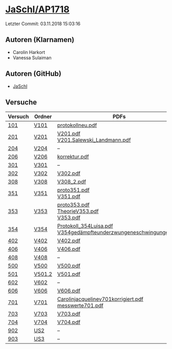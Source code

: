 # [JaSchl/AP1718](https://github.com/JaSchl/AP1718)

Letzter Commit: 03.11.2018 15:03:16

## Autoren (Klarnamen)
- Carolin Harkort
- Vanessa Sulaiman

## Autoren (GitHub)
- [JaSchl](https://github.com/JaSchl)

## Versuche

|        Versuch         |                            Ordner                             |                                                                                                                                                                                          PDFs                                                                                                                                                                                           |
|------------------------|---------------------------------------------------------------|-----------------------------------------------------------------------------------------------------------------------------------------------------------------------------------------------------------------------------------------------------------------------------------------------------------------------------------------------------------------------------------------|
|[101](../../versuch/101)|[V101](https://github.com/JaSchl/AP1718/tree/master/V101)      |[protokollneu.pdf](https://docs.google.com/viewer?url=https://raw.githubusercontent.com/JaSchl/AP1718/master/V101/protokollneu.pdf)                                                                                                                                                                                                                                                      |
|[201](../../versuch/201)|[V201](https://github.com/JaSchl/AP1718/tree/master/V201)      |[V201.pdf](https://docs.google.com/viewer?url=https://raw.githubusercontent.com/JaSchl/AP1718/master/V201/V201.pdf)<br/>[V201.Salewski_Landmann.pdf](https://docs.google.com/viewer?url=https://raw.githubusercontent.com/JaSchl/AP1718/master/V201/V201.Salewski_Landmann.pdf)                                                                                                          |
|[204](../../versuch/204)|[V204](https://github.com/JaSchl/AP1718/tree/master/V204)      |–                                                                                                                                                                                                                                                                                                                                                                                        |
|[206](../../versuch/206)|[V206](https://github.com/JaSchl/AP1718/tree/master/V206)      |[korrektur.pdf](https://docs.google.com/viewer?url=https://raw.githubusercontent.com/JaSchl/AP1718/master/V206/korrektur.pdf)                                                                                                                                                                                                                                                            |
|[301](../../versuch/301)|[V301](https://github.com/JaSchl/AP1718/tree/master/V301)      |–                                                                                                                                                                                                                                                                                                                                                                                        |
|[302](../../versuch/302)|[V302](https://github.com/JaSchl/AP1718/tree/master/V302)      |[V302.pdf](https://docs.google.com/viewer?url=https://raw.githubusercontent.com/JaSchl/AP1718/master/V302/V302.pdf)                                                                                                                                                                                                                                                                      |
|[308](../../versuch/308)|[V308](https://github.com/JaSchl/AP1718/tree/master/V308)      |[V308_2.pdf](https://docs.google.com/viewer?url=https://raw.githubusercontent.com/JaSchl/AP1718/master/V308/V308_2.pdf)                                                                                                                                                                                                                                                                  |
|[351](../../versuch/351)|[V351](https://github.com/JaSchl/AP1718/tree/master/V351)      |[proto351.pdf](https://docs.google.com/viewer?url=https://raw.githubusercontent.com/JaSchl/AP1718/master/V351/proto351.pdf)<br/>[V351.pdf](https://docs.google.com/viewer?url=https://raw.githubusercontent.com/JaSchl/AP1718/master/V351/V351.pdf)                                                                                                                                      |
|[353](../../versuch/353)|[V353](https://github.com/JaSchl/AP1718/tree/master/V353)      |[proto353.pdf](https://docs.google.com/viewer?url=https://raw.githubusercontent.com/JaSchl/AP1718/master/V353/proto353.pdf)<br/>[TheorieV353.pdf](https://docs.google.com/viewer?url=https://raw.githubusercontent.com/JaSchl/AP1718/master/V353/TheorieV353.pdf)<br/>[V353.pdf](https://docs.google.com/viewer?url=https://raw.githubusercontent.com/JaSchl/AP1718/master/V353/V353.pdf)|
|[354](../../versuch/354)|[V354](https://github.com/JaSchl/AP1718/tree/master/V354)      |[Protokoll_354Luisa.pdf](https://docs.google.com/viewer?url=https://raw.githubusercontent.com/JaSchl/AP1718/master/V354/Protokoll_354Luisa.pdf)<br/>[V354gedämpfteunderzwungeneschwingungen.pdf](https://docs.google.com/viewer?url=https://raw.githubusercontent.com/JaSchl/AP1718/master/V354/V354ged%C3%A4mpfteunderzwungeneschwingungen.pdf)                                         |
|[402](../../versuch/402)|[V402](https://github.com/JaSchl/AP1718/tree/master/V402)      |[V402.pdf](https://docs.google.com/viewer?url=https://raw.githubusercontent.com/JaSchl/AP1718/master/V402/V402.pdf)                                                                                                                                                                                                                                                                      |
|[406](../../versuch/406)|[V406](https://github.com/JaSchl/AP1718/tree/master/V406)      |[V406.pdf](https://docs.google.com/viewer?url=https://raw.githubusercontent.com/JaSchl/AP1718/master/V406/V406.pdf)                                                                                                                                                                                                                                                                      |
|[408](../../versuch/408)|[V408](https://github.com/JaSchl/AP1718/tree/master/V408)      |–                                                                                                                                                                                                                                                                                                                                                                                        |
|[500](../../versuch/500)|[V500](https://github.com/JaSchl/AP1718/tree/master/V500)      |[V500.pdf](https://docs.google.com/viewer?url=https://raw.githubusercontent.com/JaSchl/AP1718/master/V500/V500.pdf)                                                                                                                                                                                                                                                                      |
|[501](../../versuch/501)|[V501,2](https://github.com/JaSchl/AP1718/tree/master/V501%2C2)|[V501.pdf](https://docs.google.com/viewer?url=https://raw.githubusercontent.com/JaSchl/AP1718/master/V501%2C2/V501.pdf)                                                                                                                                                                                                                                                                  |
|[602](../../versuch/602)|[V602](https://github.com/JaSchl/AP1718/tree/master/V602)      |–                                                                                                                                                                                                                                                                                                                                                                                        |
|[606](../../versuch/606)|[V606](https://github.com/JaSchl/AP1718/tree/master/V606)      |[V606.pdf](https://docs.google.com/viewer?url=https://raw.githubusercontent.com/JaSchl/AP1718/master/V606/V606.pdf)                                                                                                                                                                                                                                                                      |
|[701](../../versuch/701)|[V701](https://github.com/JaSchl/AP1718/tree/master/V701)      |[Carolinjacquelinev701korrigiert.pdf](https://docs.google.com/viewer?url=https://raw.githubusercontent.com/JaSchl/AP1718/master/V701/Carolinjacquelinev701korrigiert.pdf)<br/>[messwerte701.pdf](https://docs.google.com/viewer?url=https://raw.githubusercontent.com/JaSchl/AP1718/master/V701/messwerte701.pdf)                                                                        |
|[703](../../versuch/703)|[V703](https://github.com/JaSchl/AP1718/tree/master/V703)      |[V703.pdf](https://docs.google.com/viewer?url=https://raw.githubusercontent.com/JaSchl/AP1718/master/V703/V703.pdf)                                                                                                                                                                                                                                                                      |
|[704](../../versuch/704)|[V704](https://github.com/JaSchl/AP1718/tree/master/V704)      |[V704.pdf](https://docs.google.com/viewer?url=https://raw.githubusercontent.com/JaSchl/AP1718/master/V704/V704.pdf)                                                                                                                                                                                                                                                                      |
|[902](../../versuch/902)|[US2](https://github.com/JaSchl/AP1718/tree/master/US2)        |–                                                                                                                                                                                                                                                                                                                                                                                        |
|[903](../../versuch/903)|[US3](https://github.com/JaSchl/AP1718/tree/master/US3)        |–                                                                                                                                                                                                                                                                                                                                                                                        |
